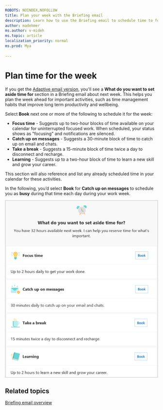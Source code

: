 ```yaml
---
ROBOTS: NOINDEX,NOFOLLOW
title: Plan your week with the Briefing email
description: Learn how to use the Briefing email to schedule time to focus, catch up on email, and more
author: madehmer
ms.author: v-mideh
ms.topic: article
localization_priority: normal 
ms.prod: Mya

---
```

# Plan time for the week

If you get the [Adaptive email version](be-overview.md#adaptive-or-html-version), you'll see a **What do you want to set aside time for** section in a Briefing email about next week. This helps you plan the week ahead for important activities, such as time management habits that improve long term productivity and wellbeing.

Select **Book** next one or more of the following to schedule it for the week:

* **Focus time** - Suggests up to two-hour blocks of time available on your calendar for uninterrupted focused work. When scheduled, your status shows as "focusing" and notifications are silenced.
* **Catch up on messages** - Suggests a 30-minute block of time to catch up on email and chats.
* **Take a break** - Suggests a 15-minute block of time twice a day to disconnect and recharge.
* **Learning** - Suggests up to a two-hour block of time to learn a new skill and grow your career.

This section will also reference and list any already scheduled time in your calendar for these activities.

In the following, you’d select **Book** for **Catch up on messages** to schedule you as **busy** during that time each day during your work week.

   ![Plan your week options](./images/be-time.png)

## Related topics

[Briefing email overview](be-overview.md)
